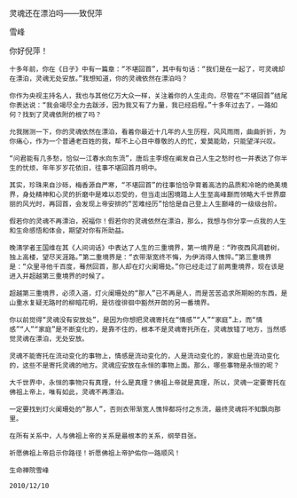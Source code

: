 灵魂还在漂泊吗——致倪萍

雪峰


你好倪萍！

    十多年前，你在《日子》中有一篇章：“不堪回首”，其中有句话：“我们是在一起了，可灵魂却在漂泊，灵魂无处安放。”我想知道，你的灵魂依然在漂泊吗？

    你作为央视主持名人，我也与其他亿万大众一样，关注着你的人生走向，尽管在“不堪回首”结尾你表达说：“我会竭尽全力去跋涉，因为我又有了力量，我已经启程。”十多年过去了，一路如何？找到了灵魂依附的根了吗？

    允我揣测一下，你的灵魂依然在漂泊，看着你最近十几年的人生历程，风风雨雨，曲曲折折，为你痛心，作为一个普通老百姓的我，帮不上心目中尊敬的人的忙，爱莫能助，只能望洋兴叹。

    “问君能有几多愁，恰似一江春水向东流”，唐后主李煜在阐发自己人生之愁时也一并表达了你半生的忧烦，年年岁岁花依旧，往事不堪回首月明中。

    其实，珍珠来自沙砾，梅香源自严寒，“不堪回首”的往事恰恰孕育着高洁的品质和冷艳的绝美境界，身处精神和心灵的折磨中是难以忍受的，但当走出困境踏上人生至高峰巅而领略大千世界靡丽的风光时，再回首，会发现上帝安排的“苦难经历”恰恰是自己登上人生巅峰的一级级台阶。

    假若你的灵魂不再漂泊，祝福你！假若你的灵魂依然在漂泊，那么，我想与你分享一点我的人生和生命感悟和体会，期望对你有所助益。

    晚清学者王国维在其《人间词话》中表达了人生的三重境界，第一境界是：“昨夜西风凋碧树，独上高楼，望尽天涯路。”第二重境界是：“衣带渐宽终不悔，为伊消得人憔悴。”第三重境界是：“众里寻他千百度，蓦然回首，那人却在灯火阑珊处。”你已经走过了前两重境界，现在该是进入并超越第三重境界的时候了。

    超越第三重境界，必须入道，灯火阑珊处的“那人”已不再是人，而是苦苦追求所期盼的东西，是山重水复疑无路时的柳暗花明，是彷徨徘徊中豁然开朗的另一番境界。

    你以前觉得“灵魂没有安放处”，是因为你想把灵魂寄托在“情感”“人”“家庭”上，而“情感”“人”“家庭”是不断变化的，是靠不住的，根本不是灵魂寄托所在，灵魂放错了地方，当然感觉灵魂在漂泊，无处安放。

    灵魂不能寄托在流动变化的事物上，情感是流动变化的，人是流动变化的，家庭也是流动变化的，这些不是寄托灵魂的地方。灵魂应安放在永恒的事物上面。那么，哪些事物是永恒的呢？

    大千世界中，永恒的事物只有真理，什么是真理？佛祖上帝就是真理，所以，灵魂一定要寄托在佛祖上帝上，唯有如此，灵魂不再漂泊。

    一定要找到灯火阑珊处的“那人”，否则衣带渐宽人憔悴都将付之东流，最终灵魂将不知飘向那里。

    在所有关系中，人与佛祖上帝的关系是最根本的关系，纲举目张。

    祈愿佛祖上帝启示你路径！祈愿佛祖上帝护佑你一路顺风！

    生命禅院雪峰

    2010/12/10 



